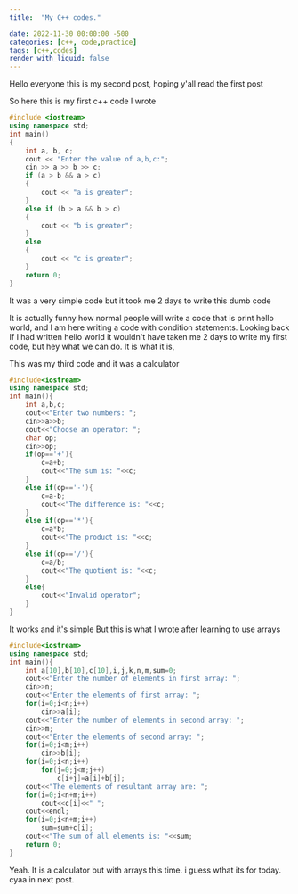 ```yaml
---
title:  "My C++ codes."

date: 2022-11-30 00:00:00 -500
categories: [c++, code,practice]
tags: [c++,codes]
render_with_liquid: false
---
```

Hello everyone this is my second post, hoping y'all read the first post

So here this is my first c++ code I wrote

```cpp
#include <iostream>
using namespace std;
int main()
{
    int a, b, c;
    cout << "Enter the value of a,b,c:";
    cin >> a >> b >> c;
    if (a > b && a > c)
    {
        cout << "a is greater";
    }
    else if (b > a && b > c)
    {
        cout << "b is greater";
    }
    else
    {
        cout << "c is greater";
    }
    return 0;
}
```

It was a very simple code but it took me 2 days to write this dumb code

It is actually funny how normal people will write a code that is print hello world, and I am here writing a code with condition statements.
Looking back If I had written hello world it wouldn't have taken me 2 days to write my first code, but hey what we can do. It is what it is,

This was my third code and it was a calculator

```cpp
#include<iostream>
using namespace std;
int main(){
    int a,b,c;
    cout<<"Enter two numbers: ";
    cin>>a>>b;
    cout<<"Choose an operator: ";
    char op;
    cin>>op;
    if(op=='+'){
        c=a+b;
        cout<<"The sum is: "<<c;
    }
    else if(op=='-'){
        c=a-b;
        cout<<"The difference is: "<<c;
    }
    else if(op=='*'){
        c=a*b;
        cout<<"The product is: "<<c;
    }
    else if(op=='/'){
        c=a/b;
        cout<<"The quotient is: "<<c;
    }
    else{
        cout<<"Invalid operator";
    }
}
```

It works and it's simple
But this is what I wrote after learning to use arrays

```cpp
#include<iostream>
using namespace std;
int main(){
    int a[10],b[10],c[10],i,j,k,n,m,sum=0;
    cout<<"Enter the number of elements in first array: ";
    cin>>n;
    cout<<"Enter the elements of first array: ";
    for(i=0;i<n;i++)
        cin>>a[i];
    cout<<"Enter the number of elements in second array: ";
    cin>>m;
    cout<<"Enter the elements of second array: ";
    for(i=0;i<m;i++)
        cin>>b[i];
    for(i=0;i<n;i++)
        for(j=0;j<m;j++)
            c[i+j]=a[i]+b[j];
    cout<<"The elements of resultant array are: ";
    for(i=0;i<n+m;i++)
        cout<<c[i]<<" ";
    cout<<endl;
    for(i=0;i<n+m;i++)
        sum=sum+c[i];
    cout<<"The sum of all elements is: "<<sum;
    return 0;
}
```

Yeah. It is a calculator but with arrays this time.
i guess wthat its for today.
cyaa in next post.
